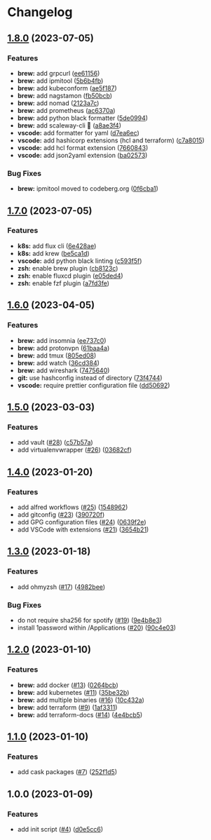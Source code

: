 # Changelog

## [1.8.0](https://github.com/mehdicopter/dotfiles/compare/v1.7.0...v1.8.0) (2023-07-05)


### Features

* **brew:** add grpcurl ([ee61156](https://github.com/mehdicopter/dotfiles/commit/ee61156a5a157c7e32693354976cbe5e72af7187))
* **brew:** add ipmitool ([5b6b4fb](https://github.com/mehdicopter/dotfiles/commit/5b6b4fb09970710f5808a330d5b83da331370262))
* **brew:** add kubeconform ([ae5f187](https://github.com/mehdicopter/dotfiles/commit/ae5f187351dec9efc1ec98607747c282e2c66e3d))
* **brew:** add nagstamon ([fb50bcb](https://github.com/mehdicopter/dotfiles/commit/fb50bcbc79458f9358fcee72cf5a7c24d1174687))
* **brew:** add nomad ([2123a7c](https://github.com/mehdicopter/dotfiles/commit/2123a7c4736a4438896bfcef20c790f7ee72e8a4))
* **brew:** add prometheus ([ac6370a](https://github.com/mehdicopter/dotfiles/commit/ac6370aa70255bf4fd10f9958404f08d79f92f84))
* **brew:** add python black formatter ([5de0994](https://github.com/mehdicopter/dotfiles/commit/5de0994593359f16987d6af51204d55bd4299069))
* **brew:** add scaleway-cli 💜 ([a8ae3f4](https://github.com/mehdicopter/dotfiles/commit/a8ae3f46990fc896805a3f2249e313be16aa66c1))
* **vscode:** add formatter for yaml ([d7ea6ec](https://github.com/mehdicopter/dotfiles/commit/d7ea6ecf7695ad4ee47b3eba19606afa2d74d0e1))
* **vscode:** add hashicorp extensions (hcl and terraform) ([c7a8015](https://github.com/mehdicopter/dotfiles/commit/c7a80155331e4110a2c039540e4c085a2a051d35))
* **vscode:** add hcl format extension ([7660843](https://github.com/mehdicopter/dotfiles/commit/76608434129ffcaf39e34b39d79c8a00eb2d9ae1))
* **vscode:** add json2yaml extension ([ba02573](https://github.com/mehdicopter/dotfiles/commit/ba02573e947094d22d8f851b1c91e149bba50c02))


### Bug Fixes

* **brew:** ipmitool moved to codeberg.org ([0f6cba1](https://github.com/mehdicopter/dotfiles/commit/0f6cba140184cb960641423691d8a016cab5d889))

## [1.7.0](https://github.com/mehdicopter/dotfiles/compare/v1.6.0...v1.7.0) (2023-07-05)


### Features

* **k8s:** add flux cli ([6e428ae](https://github.com/mehdicopter/dotfiles/commit/6e428aed344a6437c65bceb8062abf5a06131e87))
* **k8s:** add krew ([be5ca1d](https://github.com/mehdicopter/dotfiles/commit/be5ca1d670c4bc4ca6f39676dba630df38955cf3))
* **vscode:** add python black linting ([c593f5f](https://github.com/mehdicopter/dotfiles/commit/c593f5f5be2c7081591e355ce31a6ab870ddad77))
* **zsh:** enable brew plugin ([cb8123c](https://github.com/mehdicopter/dotfiles/commit/cb8123cfd618bd6094f981af8201cced82ee793f))
* **zsh:** enable fluxcd plugin ([e05ded4](https://github.com/mehdicopter/dotfiles/commit/e05ded4c9ace136e760c17fee263e5cb3cf0d701))
* **zsh:** enable fzf plugin ([a7fd3fe](https://github.com/mehdicopter/dotfiles/commit/a7fd3fef5605d17beb76080de1ae06b7c976b1a6))

## [1.6.0](https://github.com/mehdicopter/dotfiles/compare/v1.5.0...v1.6.0) (2023-04-05)


### Features

* **brew:** add insomnia ([ee737c0](https://github.com/mehdicopter/dotfiles/commit/ee737c08f3f4e66c538eff7e7fa5545de669dc86))
* **brew:** add protonvpn ([61baa4a](https://github.com/mehdicopter/dotfiles/commit/61baa4aaa3979f7bbda39040bb2ebc2e8f5739d1))
* **brew:** add tmux ([805ed08](https://github.com/mehdicopter/dotfiles/commit/805ed0893f457db596f6244e64914d31e9c7479a))
* **brew:** add watch ([36cd384](https://github.com/mehdicopter/dotfiles/commit/36cd384a28d173c034e6ec938e329f1a3103e814))
* **brew:** add wireshark ([7475640](https://github.com/mehdicopter/dotfiles/commit/747564047a9691f9831a49f26164671735d5ca40))
* **git:** use hashconfig instead of directory ([73f4744](https://github.com/mehdicopter/dotfiles/commit/73f47446243e25c055c9b8d4acbc499902f90141))
* **vscode:** require prettier configuration file ([dd50692](https://github.com/mehdicopter/dotfiles/commit/dd50692ad3da62c9910bbfb8eb13f31be00b7880))

## [1.5.0](https://github.com/mehdicopter/dotfiles/compare/v1.4.0...v1.5.0) (2023-03-03)


### Features

* add vault ([#28](https://github.com/mehdicopter/dotfiles/issues/28)) ([c57b57a](https://github.com/mehdicopter/dotfiles/commit/c57b57a646d6175e0929432d7c33d79019aa2717))
* add virtualenvwrapper ([#26](https://github.com/mehdicopter/dotfiles/issues/26)) ([03682cf](https://github.com/mehdicopter/dotfiles/commit/03682cfd91cd911b74230a636eb4a024705588a9))

## [1.4.0](https://github.com/mehdicopter/dotfiles/compare/v1.3.0...v1.4.0) (2023-01-20)


### Features

* add alfred workflows ([#25](https://github.com/mehdicopter/dotfiles/issues/25)) ([1548962](https://github.com/mehdicopter/dotfiles/commit/15489623d1c5ae9e48a796893b1af7ac9a928430))
* add gitconfig ([#23](https://github.com/mehdicopter/dotfiles/issues/23)) ([390720f](https://github.com/mehdicopter/dotfiles/commit/390720f2aff0ef89e9e4417f3b405a60d4d17f65))
* add GPG configuration files ([#24](https://github.com/mehdicopter/dotfiles/issues/24)) ([0639f2e](https://github.com/mehdicopter/dotfiles/commit/0639f2e08643556a96b14cad08ea43d522f6cd98))
* add VSCode with extensions ([#21](https://github.com/mehdicopter/dotfiles/issues/21)) ([3654b21](https://github.com/mehdicopter/dotfiles/commit/3654b211ee61c47c9f90a4b71d9f58bd6be40965))

## [1.3.0](https://github.com/mehdicopter/dotfiles/compare/v1.2.0...v1.3.0) (2023-01-18)


### Features

* add ohmyzsh ([#17](https://github.com/mehdicopter/dotfiles/issues/17)) ([4982bee](https://github.com/mehdicopter/dotfiles/commit/4982bee9e41b9d99799ac09e9911c2f87ce5e93a))


### Bug Fixes

* do not require sha256 for spotify ([#19](https://github.com/mehdicopter/dotfiles/issues/19)) ([9e4b8e3](https://github.com/mehdicopter/dotfiles/commit/9e4b8e361c735f6714df84d913d8c37a12e583a1))
* install 1password within /Applications ([#20](https://github.com/mehdicopter/dotfiles/issues/20)) ([90c4e03](https://github.com/mehdicopter/dotfiles/commit/90c4e03fa6827d9aa795de9abc36c31e30bf7ecc))

## [1.2.0](https://github.com/mehdicopter/dotfiles/compare/v1.1.0...v1.2.0) (2023-01-10)


### Features

* **brew:** add docker ([#13](https://github.com/mehdicopter/dotfiles/issues/13)) ([0264bcb](https://github.com/mehdicopter/dotfiles/commit/0264bcba2f42788fd2305450b3ca31640830fccc))
* **brew:** add kubernetes ([#11](https://github.com/mehdicopter/dotfiles/issues/11)) ([35be32b](https://github.com/mehdicopter/dotfiles/commit/35be32be790e290ffac5f6f78b086c8e81cf117d))
* **brew:** add multiple binaries ([#16](https://github.com/mehdicopter/dotfiles/issues/16)) ([10c432a](https://github.com/mehdicopter/dotfiles/commit/10c432a55dd0cac6405e00418234b71c27622cf5))
* **brew:** add terraform ([#9](https://github.com/mehdicopter/dotfiles/issues/9)) ([1af3311](https://github.com/mehdicopter/dotfiles/commit/1af33114fe10395159dde3ac3b524ef958d342d7))
* **brew:** add terraform-docs ([#14](https://github.com/mehdicopter/dotfiles/issues/14)) ([4e4bcb5](https://github.com/mehdicopter/dotfiles/commit/4e4bcb5502b4d5883fdd167a651f5099edb09668))

## [1.1.0](https://github.com/mehdicopter/dotfiles/compare/v1.0.0...v1.1.0) (2023-01-10)


### Features

* add cask packages ([#7](https://github.com/mehdicopter/dotfiles/issues/7)) ([252f1d5](https://github.com/mehdicopter/dotfiles/commit/252f1d50fbe343102b6b10d51db71776d4795712))

## 1.0.0 (2023-01-09)


### Features

* add init script ([#4](https://github.com/mehdicopter/dotfiles/issues/4)) ([d0e5cc6](https://github.com/mehdicopter/dotfiles/commit/d0e5cc6f92c8aa59e70768143e93aac6b22879e7))
